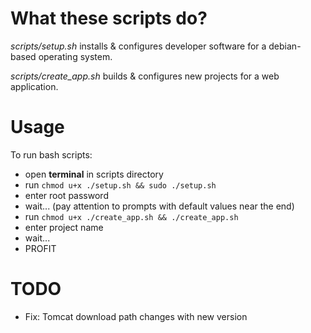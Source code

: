# What these scripts do?
*scripts/setup.sh* installs & configures developer software for a debian-based operating system.

*scripts/create_app.sh* builds & configures new projects for a web application.

# Usage
To run bash scripts:
* open **terminal** in scripts directory
* run `chmod u+x ./setup.sh && sudo ./setup.sh`
* enter root password
* wait... (pay attention to prompts with default values near the end)
* run `chmod u+x ./create_app.sh && ./create_app.sh`
* enter project name
* wait...
* PROFIT

# TODO
* Fix: Tomcat download path changes with new version